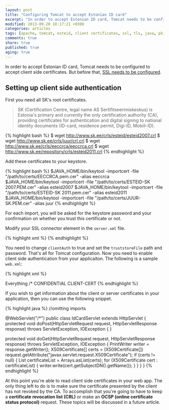 ```yaml
---
layout: post
title: "Configuring Tomcat to accept Estonian ID card"
excerpt: "In order to accept Estonian ID card, Tomcat needs to be configured to accept client side certificates."
modified: 2013-09-20 18:17:21 +0300
categories: articles
tags: [apache, tomcat, esteid, client certificates, ssl, tls, java, pki, crl, ocsp]
comments: true
share: true
published: true
aging: true
---
```


In order to accept Estonian ID card, Tomcat needs to be configured to accept client side certificates. But before that, [SSL needs to be configured]({{site.url}}/articles/configure-ssl-on-apache-tomcat "Configure SSL on Apache Tomcat").

## Setting up client side authentication

First you need all SK's root certificates.

> SK (Certification Centre, legal name AS Sertifitseerimiskeskus) is Estonia's primary and currently the only certification authority (CA), providing certificates for authentication and digital signing to national identity documents (ID-card, residence permit, Digi-ID, Mobiil-ID).

{% highlight bash %}
$ wget http://www.sk.ee/crls/esteid/esteid2007.crl
$ wget http://www.sk.ee/crls/juur/crl.crl
$ wget http://www.sk.ee/crls/eeccrca/eeccrca.crl
$ wget http://www.sk.ee/repository/crls/esteid2011.crl
{% endhighlight %}

Add these certificates to your keystore.

{% highlight bash %}
$JAVA_HOME/bin/keytool -importcert -file "/path/to/certs/EECCRCA.pem.cer" -alias eeccrca
$JAVA_HOME/bin/keytool -importcert -file "/path/to/certs/ESTEID-SK 2007.PEM.cer" -alias esteid2007
$JAVA_HOME/bin/keytool -importcert -file "/path/to/certs/ESTEID-SK 2011.pem.cer" -alias esteid2011
$JAVA_HOME/bin/keytool -importcert -file "/path/to/certs/JUUR-SK.PEM.cer" -alias juur
{% endhighlight %}

For each import, you will be asked for the keystore password and your confirmation on whether you trust this certificate or not.

Modify your SSL connector element in the `server.xml` file.

{% highlight xml %}
<Connector port="8443" protocol="HTTP/1.1" SSLEnabled="true"
               maxThreads="150" scheme="https" secure="true"
               clientAuth="true" sslProtocol="TLS"
               keystoreFile="/path/to/.keystore" keystorePass="changeit"
               truststoreFile="/path/to/.keystore"
               truststorePass="changeit" />
{% endhighlight %}

You need to change `clientAuth` to true and set the `truststoreFile` path and password. That's all for Tomcat configuration. Now you need to enable client side authentication from your applicaiton. The following is a sample `web.xml`:

{% highlight xml %}
<?xml version="1.0" encoding="UTF-8"?>
<web-app xmlns="http://java.sun.com/xml/ns/javaee"
           xmlns:xsi="http://www.w3.org/2001/XMLSchema-instance"
           xsi:schemaLocation="http://java.sun.com/xml/ns/javaee
                  http://java.sun.com/xml/ns/javaee/web-app_3_0.xsd"
           version="3.0">

  <security-constraint>
    <web-resource-collection>
      <web-resource-name>Everything</web-resource-name>
      <url-pattern>/*</url-pattern>
    </web-resource-collection>
    <user-data-constraint>
      <transport-guarantee>CONFIDENTIAL</transport-guarantee>
    </user-data-constraint>
  </security-constraint>
  <login-config>
    <auth-method>CLIENT-CERT</auth-method>
  </login-config>

</web-app>
{% endhighlight %}

If you wish to get information about the client or server certificates in your application, then you can use the following snippet.

{% highlight java %}
//omitting imports

@WebServlet("/*")
public class IdCardServlet extends HttpServlet {
  protected void doPost(HttpServletRequest request, HttpServletResponse response) throws ServletException, IOException {
  }

  protected void doGet(HttpServletRequest request, HttpServletResponse response) throws ServletException, IOException {
    PrintWriter writer = response.getWriter();
    X509Certificate[] certs = (X509Certificate[]) request.getAttribute("javax.servlet.request.X509Certificate");
    if (certs != null) {
      List<X509Certificate> certificateList = Arrays.asList(certs);
      for (X509Certificate cert : certificateList) {
        writer.write(cert.getSubjectDN().getName());
      }
    }
  }
}
{% endhighlight %}

At this point you're able to read client side certificates in your web app. The only thing left to do is to make sure the certificate presented by the client has not revoked by the CA. To accomplish that you're going to have to keep a **certificate revocation list (CRL)** or make an **OCSP (online certificate status protocol)** request. These topics will be discussed in a future article.
